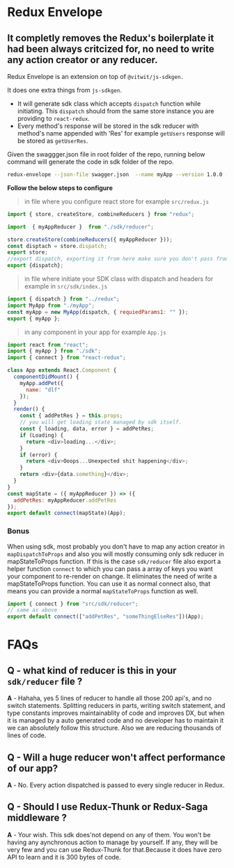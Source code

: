 # Redux Envelope

## It completly removes the Redux's boilerplate it had been always critcized for, no need to write any action creator or any reducer.

Redux Envelope is an extension on top of `@vitwit/js-sdkgen.`

It does one extra things from `js-sdkgen`.

- It will generate sdk class which accepts `dispatch` function while initiating. This `dispatch` should from the same store instance you are providing to `react-redux`.
- Every method's response will be stored in the sdk reducer with method's name appended with 'Res' for example `getUsers` response will be stored as `getUserRes`.

Given the swaggger.json file in root folder of the repo, running below command will generate the code in sdk folder of the repo.

```sh
redux-envelope --json-file swagger.json  --name myApp --version 1.0.0 --base-url="https://vitwit.com" --required-headers name,lastname --optional-headers token --with-redux-configs
```

**Follow the below steps to configure**

> in file where you configure react store for example `src/redux.js`

```js
import { store, createStore, combineReducers } from "redux";

import  { myAppReducer }  from "./sdk/reducer";

store.createStore(combineReducers({ myAppReducer }));
const disptach = store.dispatch;
export store;
//export dispatch, exporting it from here make sure you don't pass from other instance of store to the sdk class while initiating
export {dispatch};
```

> in file where initiate your SDK class with dispatch and headers for example in `src/sdk/index.js`

```js
import { dispatch } from "../redux";
import MyApp from "./myApp";
const myApp = new MyApp(dispatch, { requiedParams1: "" });
export { myApp };
```

> in any component in your app for example `App.js`

```js
import react from "react";
import { myApp } from "./sdk";
import { connect } from "react-redux";

class App extends React.Component {
  componentDidMount() {
    myApp.addPet({
      name: "dlf"
    });
  }
  render() {
    const { addPetRes } = this.props;
    // you will get loading state managed by sdk itself.
    const { loading, data, error } = addPetRes;
    if (Loading) {
      return <div>loading...</div>;
    }
    if (error) {
      return <div>Ooops...Unexpected shit happening</div>;
    }
    return <div>{data.something}</div>;
  }
}
const mapState = ({ myAppReducer }) => ({
  addPetRes: myAppReducer.addPetRes
});
export default connect(mapState)(App);
```

### Bonus

When using sdk, most probably you don't have to map any action creator in `mapDispatchToProps` and also you will mostly consuming only sdk reducer in mapStateToProps function.
If this is the case `sdk/reducer` file also export a helper function `connect` to which you can pass a array of keys you want your component to re-render on change. It eliminates the need of write a mapStateToProps function. You can use it as normal connect also, that means you can provide a normal `mapStateToProps` function as well.

```js
import { connect } from "src/sdk/reducer";
// same as above
export default connect(["addPetRes", "someThingElseRes"])(App);
```

# FAQs

## Q - what kind of reducer is this in your `sdk/reducer` file ?

**A** - Hahaha, yes 5 lines of reducer to handle all those 200 api's, and no switch statements.
Splitting reducers in parts, writing switch statement, and type constants improves maintainablity of code and improves DX, but when it is managed by a auto generated code and no developer has to maintain it we can absolutely follow this structure. Also we are reducing thousands of lines of code.

## Q - Will a huge reducer won't affect performance of our app?

**A** - No. Every action dispatched is passed to every single reducer in Redux.

## Q - Should I use Redux-Thunk or Redux-Saga middleware ?

**A** - Your wish. This sdk does'not depend on any of them. You won't be having any aynchronous action to manage by yourself. If any, they will be very few and you can use Redux-Thunk for that.Because it does have zero API to learn and it is 300 bytes of code.
